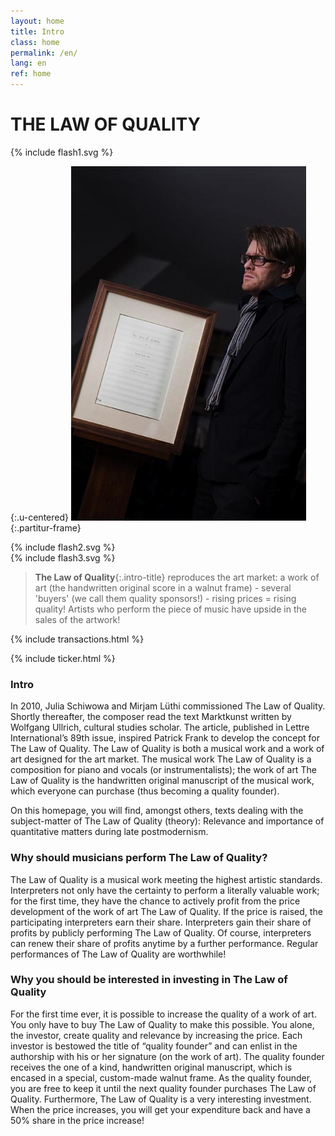 ```yaml
---
layout: home
title: Intro
class: home
permalink: /en/
lang: en
ref: home
---
```



<div class="u-centered site-title">
   <h1>
   	THE LAW OF QUALITY
   </h1>
 
</div>
<div class="u-centered">
  {% include flash1.svg %}
</div>

{:.u-centered}
![Partitur](/assets/img/patrick-frame.jpg){:.partitur-frame}

<div class="u-centered flash-holder">
  {% include flash2.svg %}
</div>
<div class="u-centered flash-holder">
  {% include flash3.svg %}
</div>

> **The Law of Quality**{:.intro-title} reproduces the art market: a work of art (the handwritten original score in a walnut frame) - several 'buyers' (we call them quality sponsors!) - rising prices = rising quality! Artists who perform the piece of music have upside in the sales of the artwork!

{% include transactions.html %}

{% include ticker.html %}

### Intro
In 2010, Julia Schiwowa and Mirjam Lüthi commissioned The Law of Quality. Shortly thereafter, the composer read the text Marktkunst written by Wolfgang Ullrich, cultural studies scholar. The article, published in Lettre International’s 89th issue, inspired Patrick Frank to develop the concept for The Law of Quality.
The Law of Quality is both a musical work and a work of art designed for the art market. The musical work The Law of Quality is a composition for piano and vocals (or instrumentalists); the work of art The Law of Quality is the handwritten original manuscript of the musical work, which everyone can purchase (thus becoming a quality founder).

On this homepage, you will find, amongst others, texts dealing with the subject-matter of The Law of Quality (theory): Relevance and importance of quantitative matters during late postmodernism.


### Why should musicians perform The Law of Quality?
The Law of Quality is a musical work meeting the highest artistic standards. Interpreters not only have the certainty to perform a literally valuable work; for the first time, they have the chance to actively profit from the price development of the work of art The Law of Quality. If the price is raised, the participating interpreters earn their share. Interpreters gain their share of profits by publicly performing The Law of Quality. Of course, interpreters can renew their share of profits anytime by a further performance.
Regular performances of The Law of Quality are worthwhile!


### Why you should be interested in investing in The Law of Quality
For the first time ever, it is possible to increase the quality of a work of art. You only have to buy The Law of Quality to make this possible. You alone, the investor, create quality and relevance by increasing the price. Each investor is bestowed the title of “quality founder” and can enlist in the authorship with his or her signature (on the work of art). The quality founder receives the one of a kind, handwritten original manuscript, which is encased in a special, custom-made walnut frame. As the quality founder, you are free to keep it until the next quality founder purchases The Law of Quality.
Furthermore, The Law of Quality is a very interesting investment. When the price increases, you will get your expenditure back and have a 50% share in the price increase!